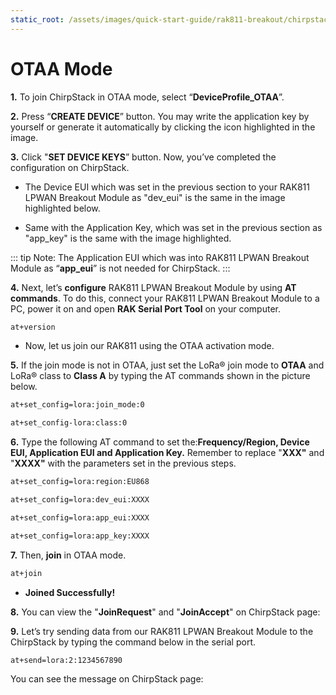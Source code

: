```yaml
---
static_root: /assets/images/quick-start-guide/rak811-breakout/chirpstack-otaa-mode
---
```


# OTAA Mode

**1.** To join ChirpStack in OTAA mode, select “**DeviceProfile_OTAA**”.

<rk-img
  :src="`${$frontmatter.static_root}/vy0kq5njvnuzo49ivkd5.png`"
  width="100%"
  figure-number="1"
  caption="Selecting OTAA Activation Mode in ChirpStack"
/>

**2.** Press “**CREATE DEVICE**” button. You may write the application key by yourself or generate it automatically by clicking the icon highlighted in the image.

<rk-img
  :src="`${$frontmatter.static_root}/ojwnskkac1njlitkurvr.png`"
  width="100%"
  figure-number="2"
  caption="Application Key Generation"
/>

**3.** Click "**SET DEVICE KEYS**” button. Now, you’ve completed the configuration on ChirpStack.

- The Device EUI which was set in the previous section to your RAK811 LPWAN Breakout Module as "dev_eui" is the same in the image highlighted below.

<rk-img
  :src="`${$frontmatter.static_root}/tvgeeoltqkzdne3ya5qw.png`"
  width="100%"
  figure-number="3"
  caption="Device EUI Code"
/>

- Same with the Application Key, which was set in the previous section as "app_key" is the same with the image highlighted.

<rk-img
  :src="`${$frontmatter.static_root}/j0gh8yxjinczq4m7rxo1.png`"
  width="100%"
  figure-number="4"
  caption="Application Key LoRaWAN®"
/>

::: tip Note:
The Application EUI which was into RAK811 LPWAN Breakout Module as “**app_eui**” is not needed for ChirpStack.
:::

**4.** Next, let’s **configure** RAK811 LPWAN Breakout Module by using **AT commands**. To do this, connect your RAK811 LPWAN Breakout Module to a PC, power it on and open **RAK Serial Port Tool** on your computer.

```bash
at+version
```

<rk-img
  :src="`${$frontmatter.static_root}/fqw3e70otnu8ymgnmu79.png`"
  width="60%"
  figure-number="5"
  caption="RAK Serial Port Tool"
/>

- Now, let us join our RAK811 using the OTAA activation mode.

**5.** If the join mode is not in OTAA, just set the LoRa® join mode to **OTAA** and LoRa® class to **Class A** by typing the AT commands shown in the picture below.

```bash
at+set_config=lora:join_mode:0
```

```bash
at+set_config-lora:class:0
```

<rk-img
  :src="`${$frontmatter.static_root}/mdjpe1uhxdmahhthbt8w.jpg`"
  width="100%"
  figure-number="6"
  caption="Setting of LoRaWAN® mode and class"
/>

**6.** Type the following AT command to set the:**Frequency/Region, Device EUI, Application EUI and Application Key.** Remember to replace "**XXX"** and "**XXXX"** with the parameters set in the previous steps.

```bash
at+set_config=lora:region:EU868
```

```bash
at+set_config=lora:dev_eui:XXXX
```

```bash
at+set_config=lora:app_eui:XXXX
```

```bash
at+set_config=lora:app_key:XXXX
```

<rk-img
  :src="`${$frontmatter.static_root}/vugtbybavkertynte382.jpg`"
  width="100%"
  figure-number="7"
  caption="Setting of Frequency and Device EUI"
/>

<rk-img
  :src="`${$frontmatter.static_root}/rkeautvpyyd4oquhxvgq.jpg`"
  width="100%"
  figure-number="8"
  caption="Setting of Application EUI and Key"
/>

**7.** Then, **join** in OTAA mode.

```bash
at+join
```

<rk-img
  :src="`${$frontmatter.static_root}/xlebk2u3xe2ryxo5ss11.png`"
  width="60%"
  figure-number="9"
  caption="Joining in OTAA"
/>

- **Joined Successfully!**

**8.** You can view the "**JoinRequest**" and "**JoinAccept**" on ChirpStack page:

<rk-img
  :src="`${$frontmatter.static_root}/ll6wmv6jqlnyhpxgaovj.png`"
  width="100%"
  figure-number="10"
  caption="Join Request of the Device in the ChirpStack"
/>

**9.** Let’s try sending data from our RAK811 LPWAN Breakout Module to the ChirpStack by typing the command below in the serial port.

```bash
at+send=lora:2:1234567890
```

<rk-img
  :src="`${$frontmatter.static_root}/j7c4lszbgth963mh6kea.png`"
  width="60%"
  figure-number="11"
  caption="Sending Data to ChirpStack"
/>

You can see the message on ChirpStack page:

<rk-img
  :src="`${$frontmatter.static_root}/ovefavt84zya1aepa2kk.png`"
  width="100%"
  figure-number="12"
  caption="Message Received in ChirpStack"
/>
